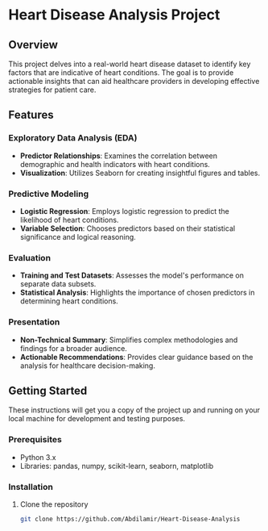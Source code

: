 # Heart Disease Analysis Project

## Overview
This project delves into a real-world heart disease dataset to identify key factors that are indicative of heart conditions. The goal is to provide actionable insights that can aid healthcare providers in developing effective strategies for patient care.

## Features

### Exploratory Data Analysis (EDA)
- **Predictor Relationships**: Examines the correlation between demographic and health indicators with heart conditions.
- **Visualization**: Utilizes Seaborn for creating insightful figures and tables.

### Predictive Modeling
- **Logistic Regression**: Employs logistic regression to predict the likelihood of heart conditions.
- **Variable Selection**: Chooses predictors based on their statistical significance and logical reasoning.

### Evaluation
- **Training and Test Datasets**: Assesses the model's performance on separate data subsets.
- **Statistical Analysis**: Highlights the importance of chosen predictors in determining heart conditions.

### Presentation
- **Non-Technical Summary**: Simplifies complex methodologies and findings for a broader audience.
- **Actionable Recommendations**: Provides clear guidance based on the analysis for healthcare decision-making.

## Getting Started
These instructions will get you a copy of the project up and running on your local machine for development and testing purposes.

### Prerequisites
- Python 3.x
- Libraries: pandas, numpy, scikit-learn, seaborn, matplotlib

### Installation
1. Clone the repository
   ```sh
   git clone https://github.com/Abdilamir/Heart-Disease-Analysis
